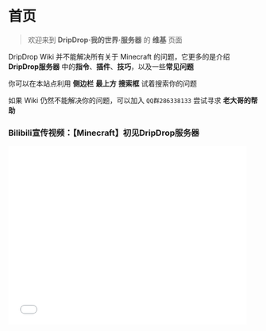 # 首页

> 欢迎来到 **DripDrop·我的世界·服务器** 的 **维基** 页面 

DripDrop Wiki 并不能解决所有关于 Minecraft 的问题，它更多的是介绍 **DripDrop服务器** 中的**指令**、**插件**、**技巧**，以及一些**常见问题**

你可以在本站点利用 **侧边栏** **最上方** **搜索框** 试着搜索你的问题

如果 Wiki 仍然不能解决你的问题，可以加入 `QQ群286338133` 尝试寻求 **老大哥的帮助**

### Bilibili宣传视频：【Minecraft】初见DripDrop服务器

<iframe src="//player.bilibili.com/player.html?aid=887375756&bvid=BV1WK4y1N7BD&cid=319120333&page=1" scrolling="no" border="0" frameborder="no" framespacing="0" allowfullscreen="true" width=480 height=360> </iframe>


